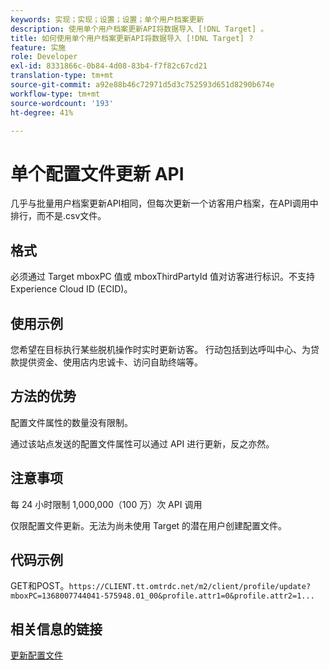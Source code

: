 ```yaml
---
keywords: 实现；实现；设置；设置；单个用户档案更新
description: 使用单个用户档案更新API将数据导入 [!DNL Target] 。
title: 如何使用单个用户档案更新API将数据导入 [!DNL Target] ?
feature: 实施
role: Developer
exl-id: 8331866c-0b84-4d08-83b4-f7f82c67cd21
translation-type: tm+mt
source-git-commit: a92e88b46c72971d5d3c752593d651d8290b674e
workflow-type: tm+mt
source-wordcount: '193'
ht-degree: 41%

---
```


# 单个配置文件更新 API

几乎与批量用户档案更新API相同，但每次更新一个访客用户档案，在API调用中排行，而不是.csv文件。

## 格式

必须通过 Target mboxPC 值或 mboxThirdPartyId 值对访客进行标识。不支持 Experience Cloud ID (ECID)。

## 使用示例

您希望在目标执行某些脱机操作时实时更新访客。 行动包括到达呼叫中心、为贷款提供资金、使用店内忠诚卡、访问自助终端等。

## 方法的优势

配置文件属性的数量没有限制。

通过该站点发送的配置文件属性可以通过 API 进行更新，反之亦然。

## 注意事项

每 24 小时限制 1,000,000（100 万）次 API 调用

仅限配置文件更新。无法为尚未使用 Target 的潜在用户创建配置文件。

## 代码示例

GET和POST。`https://CLIENT.tt.omtrdc.net/m2/client/profile/update?mboxPC=1368007744041-575948.01_00&profile.attr1=0&profile.attr2=1...`

## 相关信息的链接

[更新配置文件](https://developers.adobetarget.com/api/#updating-profiles)
